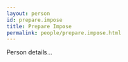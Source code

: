 ```yaml
---
layout: person
id: prepare.impose
title: Prepare Impose
permalink: people/prepare.impose.html
---
```


Person details...